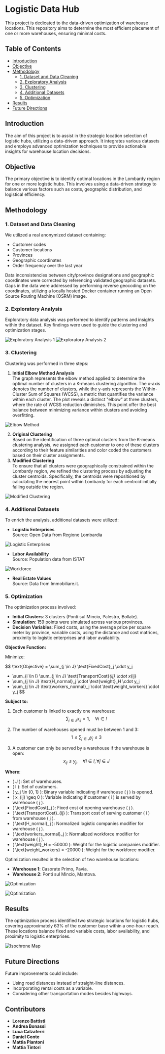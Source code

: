 # Logistic Data Hub
This project is dedicated to the data-driven optimization of warehouse locations. This repository aims to determine the most efficient placement of one or more warehouses, ensuring minimal costs.

## Table of Contents

- [Introduction](#introduction)
- [Objective](#objective)
- [Methodology](#methodology)
  - [1. Dataset and Data Cleaning](#1-dataset-and-data-cleaning)
  - [2. Exploratory Analysis](#2-exploratory-analysis)
  - [3. Clustering](#3-clustering)
  - [4. Additional Datasets](#4-additional-datasets)
  - [5. Optimization](#5-optimization)
- [Results](#results)
- [Future Directions](#future-directions)

## Introduction

The aim of this project is to assist in the strategic location selection of logistic hubs, utilizing a data-driven approach. It integrates various datasets and employs advanced optimization techniques to provide actionable insights for warehouse location decisions.

## Objective

The primary objective is to identify optimal locations in the Lombardy region for one or more logistic hubs. This involves using a data-driven strategy to balance various factors such as costs, geographic distribution, and logistical efficiency.

## Methodology

### 1. Dataset and Data Cleaning

We utilized a real anonymized dataset containing:
- Customer codes
- Customer locations
- Provinces
- Geographic coordinates
- Order frequency over the last year

Data inconsistencies between city/province designations and geographic coordinates were corrected by referencing validated geographic datasets. Gaps in the data were addressed by performing reverse geocoding on the coordinates, utilizing a locally hosted Docker container running an Open Source Routing Machine (OSRM) image.


### 2. Exploratory Analysis

Exploratory data analysis was performed to identify patterns and insights within the dataset. Key findings were used to guide the clustering and optimization stages.
<div class="image-grid">
    <img src="images/Ex_Analysis2.png" alt="Exploratory Analysis 1">
    <img src="images/Ex_Analysis1.png" alt="Exploratory Analysis 2">
</div>

### 3. Clustering

Clustering was performed in three steps:
1. **Initial Elbow Method Analysis**  
The graph represents the elbow method applied to determine the optimal number of clusters in a K-means clustering algorithm. The x-axis denotes the number of clusters, while the y-axis represents the Within-Cluster Sum of Squares (WCSS), a metric that quantifies the variance within each cluster. The plot reveals a distinct "elbow" at three clusters, where the rate of WCSS reduction diminishes. This point offer the best balance between minimizing variance within clusters and avoiding overfitting.

![Elbow Method](images/Elbow.png)

2. **Original Clustering**  
Based on the identification of three optimal clusters from the K-means clustering analysis, we assigned each customer to one of these clusters according to their feature similarities and color coded the customers based on their cluster assignments.
3. **Modified Clustering**   
To ensure that all clusters were geographically constrained within the Lombardy region, we refined the clustering process by adjusting the cluster centroids. Specifically, the centroids were repositioned by calculating the nearest point within Lombardy for each centroid initially falling outside the region.

![Modified Clustering](images/Modified_Clusters.png)

### 4. Additional Datasets

To enrich the analysis, additional datasets were utilized:
- **Logistic Enterprises**  
Source: Open Data from Regione Lombardia
  
![Logistic Enterprises](images/Logistic_Companies.png)

- **Labor Availability**  
Source: Population data from ISTAT

![Workforce](images/Workforce.png)

- **Real Estate Values**  
Source: Data from Immobiliare.it.
### 5. Optimization

The optimization process involved:
- **Initial Clusters**: 3 clusters (Ponti sul Mincio, Palestro, Bollate).
- **Simulation**: 159 points were simulated across various provinces.
- **Decision Variables**: Fixed costs, using the average price per square meter by province, variable costs, using the distance and cost matrices, proximity to logistic enterprises and labor availability.

**Objective Function:**

Minimize:

$$
\text{Objective} = \sum_{j \in J} \text{FixedCost}_j \cdot y_j 
+ \sum_{i \in I} \sum_{j \in J} \text{TransportCost}_{ij} \cdot x_{ij}
+ \sum_{j \in J} \text{H\_normal}_j \cdot \text{weight}_H \cdot y_j
+ \sum_{j \in J} \text{workers\_normal}_j \cdot \text{weight\_workers} \cdot y_j
$$

**Subject to:**

1. Each customer is linked to exactly one warehouse:
   $$
   \sum_{j \in J} x_{ij} = 1, \quad \forall i \in I
   $$

2. The number of warehouses opened must be between 1 and 3:
   $$
   1 \leq \sum_{j \in J} y_j \leq 3
   $$

3. A customer can only be served by a warehouse if the warehouse is open:
   $$
   x_{ij} \leq y_j, \quad \forall i \in I, \, \forall j \in J
   $$

**Where:**

- \( J \): Set of warehouses.
- \( I \): Set of customers.
- \( y_j \in \{0, 1\} \): Binary variable indicating if warehouse \( j \) is opened.
- \( x_{ij} \geq 0 \): Variable indicating if customer \( i \) is served by warehouse \( j \).
- \( \text{FixedCost}_j \): Fixed cost of opening warehouse \( j \).
- \( \text{TransportCost}_{ij} \): Transport cost of serving customer \( i \) from warehouse \( j \).
- \( \text{H\_normal}_j \): Normalized logistic companies modifier for warehouse \( j \).
- \( \text{workers\_normal}_j \): Normalized workforce modifier for warehouse \( j \).
- \( \text{weight}_H = -50000 \): Weight for the logistic companies modifier.
- \( \text{weight\_workers} = -20000 \): Weight for the workforce modifier.

Optimization resulted in the selection of two warehouse locations:
- **Warehouse 1**: Casorate Primo, Pavia.
- **Warehouse 2**: Ponti sul Mincio, Mantova.

![Optimization](images/Warehouse_Location.png)

![Optimization](images/Warehouse_Distribution.png)

## Results

The optimization process identified two strategic locations for logistic hubs, covering approximately 63% of the customer base within a one-hour reach. These locations balance fixed and variable costs, labor availability, and proximity to logistic enterprises.

![Isochrone Map](images/Isochrone.png)

## Future Directions

Future improvements could include:
- Using road distances instead of straight-line distances.
- Incorporating rental costs as a variable.
- Considering other transportation modes besides highways.

## Contributors

- **Lorenzo Battisti**
- **Andrea Bonassi**
- **Luca Calzaferri**
- **Daniel Conte**
- **Mattia Piantoni**
- **Mattia Tintori**
